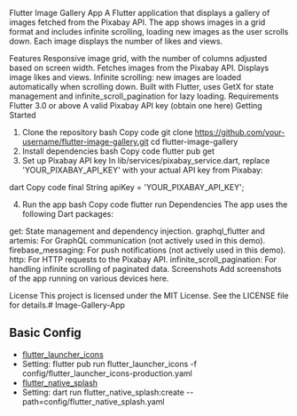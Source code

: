 Flutter Image Gallery App
A Flutter application that displays a gallery of images fetched from the Pixabay API. The app shows
images in a grid format and includes infinite scrolling, loading new images as the user scrolls
down. Each image displays the number of likes and views.

Features
Responsive image grid, with the number of columns adjusted based on screen width.
Fetches images from the Pixabay API.
Displays image likes and views.
Infinite scrolling: new images are loaded automatically when scrolling down.
Built with Flutter, uses GetX for state management and infinite_scroll_pagination for lazy loading.
Requirements
Flutter 3.0 or above
A valid Pixabay API key (obtain one here)
Getting Started

1. Clone the repository
   bash
   Copy code
   git clone https://github.com/your-username/flutter-image-gallery.git
   cd flutter-image-gallery
2. Install dependencies
   bash
   Copy code
   flutter pub get
3. Set up Pixabay API key
   In lib/services/pixabay_service.dart, replace 'YOUR_PIXABAY_API_KEY' with your actual API key
   from Pixabay:

dart
Copy code
final String apiKey = 'YOUR_PIXABAY_API_KEY';

4. Run the app
   bash
   Copy code
   flutter run
   Dependencies
   The app uses the following Dart packages:

get: State management and dependency injection.
graphql_flutter and artemis: For GraphQL communication (not actively used in this demo).
firebase_messaging: For push notifications (not actively used in this demo).
http: For HTTP requests to the Pixabay API.
infinite_scroll_pagination: For handling infinite scrolling of paginated data.
Screenshots
Add screenshots of the app running on various devices here.

License
This project is licensed under the MIT License. See the LICENSE file for details.# Image-Gallery-App

## Basic Config
- [flutter_launcher_icons](https://pub.dev/packages/flutter_launcher_icons)
- Setting: flutter pub run flutter_launcher_icons -f config/flutter_launcher_icons-production.yaml
- [flutter_native_splash](https://pub.dev/packages/flutter_native_splash)
- Setting: dart run flutter_native_splash:create --path=config/flutter_native_splash.yaml